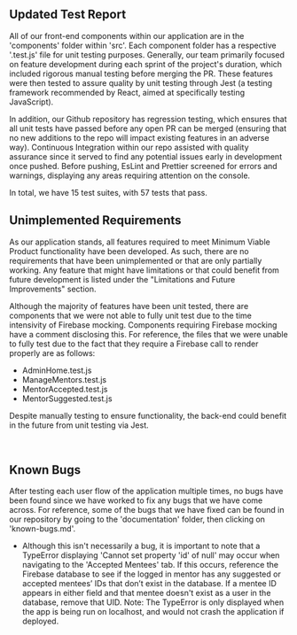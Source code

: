 ## Updated Test Report

All of our front-end components within our application are in the 'components' folder within 'src'. Each component folder has a respective '.test.js' file for unit testing purposes. Generally, our team primarily focused on feature development during each sprint of the project's duration, which included rigorous manual testing before merging the PR. These features were then tested to assure quality by unit testing through Jest (a testing framework recommended by React, aimed at specifically testing JavaScript).

In addition, our Github repository has regression testing, which ensures that all unit tests have passed before any open PR can be merged (ensuring that no new additions to the repo will impact existing features in an adverse way). Continuous Integration within our repo assisted with quality assurance since it served to find any potential issues early in development once pushed. Before pushing, EsLint and Prettier screened for errors and warnings, displaying any areas requiring attention on the console.

In total, we have 15 test suites, with 57 tests that pass.

## Unimplemented Requirements

As our application stands, all features required to meet Minimum Viable Product functionality have been developed. As such, there are no requirements that have been unimplemented or that are only partially working. Any feature that might have limitations or that could benefit from future development is listed under the "Limitations and Future Improvements" section.

Although the majority of features have been unit tested, there are components that we were not able to fully unit test due to the time intensivity of Firebase mocking. Components requiring Firebase mocking have a comment disclosing this. For reference, the files that we were unable to fully test due to the fact that they require a Firebase call to render properly are as follows:

- AdminHome.test.js
- ManageMentors.test.js
- MentorAccepted.test.js
- MentorSuggested.test.js

Despite manually testing to ensure functionality, the back-end could benefit in the future from unit testing via Jest.

<br>

## Known Bugs

After testing each user flow of the application multiple times, no bugs have been found since we have worked to fix any bugs that we have come across. For reference, some of the bugs that we have fixed can be found in our repository by going to the 'documentation' folder, then clicking on 'known-bugs.md'.

- Although this isn't necessarily a bug, it is important to note that a TypeError displaying 'Cannot set property 'id' of null' may occur when navigating to the 'Accepted Mentees' tab. If this occurs, reference the Firebase database to see if the logged in mentor has any suggested or accepted mentees’ IDs that don’t exist in the database. If a mentee ID appears in either field and that mentee doesn't exist as a user in the database, remove that UID. Note: The TypeError is only displayed when the app is being run on localhost, and would not crash the application if deployed.
